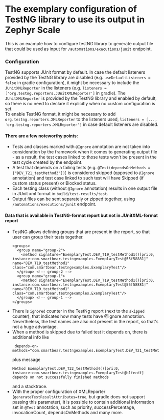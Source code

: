 # The exemplary configuration of TestNG library to use its output in Zephyr Scale 

This is an example how to configure testNG library to generate output file that could be used as input for `/automations/executions/junit` endpoint.

### Configuration
TestNG supports JUnit format by default.
In case the default listeners provided by the TestNG library are disabled (e.g. `useDefaultListeners = false` in gradle configuration), it might be necessary to include the `JUnitXMLReporter` in the listeners (e.g. `listeners = ['org.testng.reporters.JUnitXMLReporter']` in gradle).
The `JUnitXMLReporter` is provided by the TestNG library and enabled by default, so there is no need to declare it explicitly when no custom configuration is set.  
To enable TestNG format, it might be necessary to add `org.testng.reporters.XMLReporter` to the listeners used, `listeners = [..., 'org.testng.reporters.XMLReporter']` in case default listeners are disabled.

#### There are a few noteworthy points:
- Tests and classes marked with `@Ignore` annotation are not taken into consideration by the framework when it comes to generating output file - as a result, the test cases linked to those tests won't be present in the test cycle created by the endpoint. 
- A test that depends on a failing tests (e.g. `@Test(dependsOnMethods = {"DEV_T21_testMethod3"})`) is considered skipped (opposed to `@Ignore` annotation) and test case linked to such test will have Skipped (if custom status present) or Blocked status.
- Each testing class (without `@Ignore` annotation) results in one output file in JUnit xml format in `build/test-results/test`.
- Output files can be sent separately or zipped together, using `/automations/executions/junit` endpoint.


#### Data that is available in TestNG-format report but not in JUnitXML-format report
- TestNG allows defining groups that are present in the report, so that user can group their tests together.  
  ```
  <groups>    
    <group name="group-2">  
      <method signature="ExemplaryTest.DEV_T19_testMethod1()[pri:0, instance:com.smartbear.testngexamples.ExemplaryTest@55f58881]" name="DEV_T19_testMethod1" class="com.smartbear.testngexamples.ExemplaryTest"/>  
    </group> <!-- group-2 -->  
    <group name="group-1">  
      <method signature="ExemplaryTest.DEV_T19_testMethod1()[pri:0, instance:com.smartbear.testngexamples.ExemplaryTest@55f58881]" name="DEV_T19_testMethod1" class="com.smartbear.testngexamples.ExemplaryTest"/>  
    </group> <!-- group-1 -->  
  </groups>
  ```
- There is `ignored` counter in the TestNg report (next to the `skipped` counter), that indicates how many tests have @Ignore annotation. Nevertheless, the test names are also not present in the report, so that's not a huge advantage.
- When a method is skipped due to failed test it depends on, there is additional info like 
  ```
   depends-on-methods="com.smartbear.testngexamples.ExemplaryTest.DEV_T21_testMethod3"
  ``` 
  plus message 
  ```
  Method ExemplaryTest.DEV_T22_testMethod4()[pri:0, instance:com.smartbear.testngexamples.ExemplaryTest@b1fecdf] depends on not successfully finished methods
  ```
  and a stacktrace.
- With the proper configuration of XMLReporter (`generateTestResultAttributes=true`, but gradle does not support passing this parameter), it is possible to contain additional information set in `@Test` annotation, such as priority, successPercentage, invocationCount, dependsOnMethods and many more. 
 